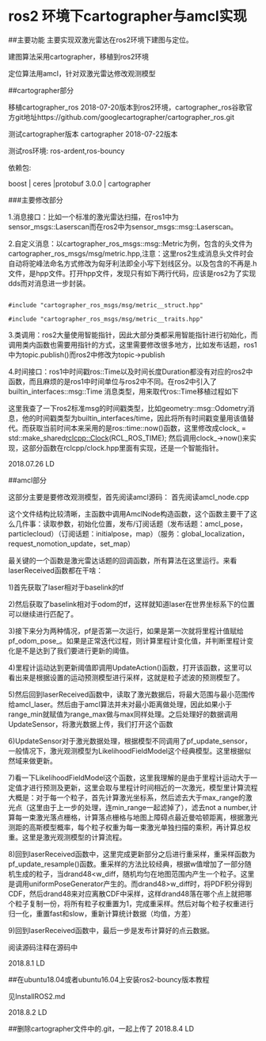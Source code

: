 # ros2 环境下cartographer与amcl实现

##主要功能
主要实现双激光雷达在ros2环境下建图与定位。

建图算法采用cartographer，移植到ros2环境

定位算法用amcl，针对双激光雷达修改观测模型


##cartographer部分

移植cartographer_ros 2018-07-20版本到ros2环境，cartographer_ros谷歌官方git地址https://github.com/googlecartographer/cartographer_ros.git


测试cartographer版本  cartographer 2018-07-22版本


测试ros环境: ros-ardent,ros-bouncy

依赖包:


boost | ceres |protobuf 3.0.0 | cartographer 


###主要修改部分

1.消息接口：比如一个标准的激光雷达扫描，在ros1中为sensor_msgs::Laserscan而在ros2中为sensor_msgs::msg::Laserscan。

2.自定义消息：以cartographer_ros_msgs::msg::Metric为例，包含的头文件为cartographer_ros_msgs/msg/metric.hpp,注意：这里ros2生成消息头文件时会自动将驼峰法命名方式修改为匈牙利法即全小写下划线区分。以及包含的不再是.h文件，是hpp文件。打开hpp文件，发现只有如下两行代码，应该是ros2为了实现dds而对消息进一步封装。
<pre><code>
#include "cartographer_ros_msgs/msg/metric__struct.hpp"

#include "cartographer_ros_msgs/msg/metric__traits.hpp"
</code></pre>
 

3.类调用：ros2大量使用智能指针，因此大部分类都采用智能指针进行初始化，而调用类内函数也需要用指针的方式，这里需要修改很多地方，比如发布话题，ros1中为topic.publish()而ros2中修改为topic->publish

4.时间接口：ros1中时间戳ros::Time以及时间长度Duration都没有对应的ros2中函数，而且麻烦的是ros1中时间单位与ros2中不同。在ros2中引入了builtin_interfaces::msg::Time 消息类型，用来取代ros::Time移植过程如下

这里我查了一下ros2标准msg的时间戳类型，比如geometry::msg::Odometry消息，他的时间戳类型为builtin_interfaces/time，因此将所有时间戳变量用该值替代。而获取当前时间本来采用的是ros::time::now()函数，这里修改成clock_ = std::make_shared<rclcpp::Clock>(RCL_ROS_TIME); 然后调用clock_->now()来实现，这部分函数在rclcpp/clock.hpp里面有实现，还是一个智能指针。

2018.07.26 LD

##amcl部分

这部分主要是要修改观测模型，首先阅读amcl源码：
首先阅读amcl_node.cpp

这个文件结构比较清晰，主函数中调用AmclNode构造函数，这个函数主要干了这么几件事：读取参数，初始化位置，发布/订阅话题（发布话题：amcl_pose，particlecloud）（订阅话题：initialpose，map）（服务：global_localization，request_nomotion_update，set_map）

最关键的一个函数是激光雷达话题的回调函数，所有算法在这里运行。来看laserReceived函数都在干啥：

1)首先获取了laser相对于baselink的tf

2)然后获取了baselink相对于odom的tf，这样就知道laser在世界坐标系下的位置可以继续进行匹配了。

3)接下来分为两种情况，pf是否第一次运行，如果是第一次就将里程计值赋给pf_odom_pose_。如果是正常迭代过程，则计算里程计变化值，并判断里程计变化是不是达到了我们要进行更新的阈值。

4)里程计运动达到更新阈值即调用UpdateAction()函数，打开该函数，这里可以看出来是根据设置的运动预测模型进行采样，这就是粒子滤波的预测模型了。

5)然后回到laserReceived函数中，读取了激光数据后，将最大范围与最小范围传给amcl_laser。然后由于amcl算法并未对最小距离做处理，因此如果小于range_min就赋值为range_max做与max同样处理。之后处理好的数据调用UpdateSensor，将激光数据上传，我们打开这个函数

6)UpdateSensor对于激光数据处理，根据模型不同调用了pf_update_sensor，一般情况下，激光观测模型为LikelihoodFieldModel这个经典模型。这里根据似然域来做更新。

7)看一下LikelihoodFieldModel这个函数，这里我理解的是由于里程计运动大于一定值才进行预测及更新，这里会取与里程计时间相近的一次激光，模型里计算流程大概是：对于每一个粒子，首先计算激光坐标系，然后滤去大于max_range的激光点（这里由于上一步的处理，连min_range一起滤掉了），滤去not a number,计算每一束激光落点栅格，计算落点栅格与地图上障碍点最近曼哈顿距离，根据激光测距的高斯模型概率，每个粒子权重为每一束激光单独扫描的乘积，再计算总权重。这里是激光观测模型的计算流程。

8)回到laserReceived函数中，这里完成更新部分之后进行重采样，重采样函数为pf_update_resample()函数。重采样的方法比较经典，根据w值增加了一部分随机生成的粒子，当drand48<w_diff，随机均匀在地图范围内产生一个粒子。这里是调用uniformPoseGenerator产生的。而drand48>w_diff时，将PDF积分得到CDF，然后drand48来对应离散CDF中采样，这样drand48落在哪个点上就把哪个粒子复制一份，将所有粒子权重置为1，完成重采样。然后对每个粒子权重进行归一化，重置fast和slow，重新计算统计数据（均值，方差）

9)回到laserReceived函数中，最后一步是发布计算好的点云数据。

阅读源码注释在源码中

2018.8.1  LD


##在ubuntu18.04或者ubuntu16.04上安装ros2-bouncy版本教程

见InstallROS2.md

2018.8.2  LD

##删除cartographer文件中的.git，一起上传了
2018.8.4  LD